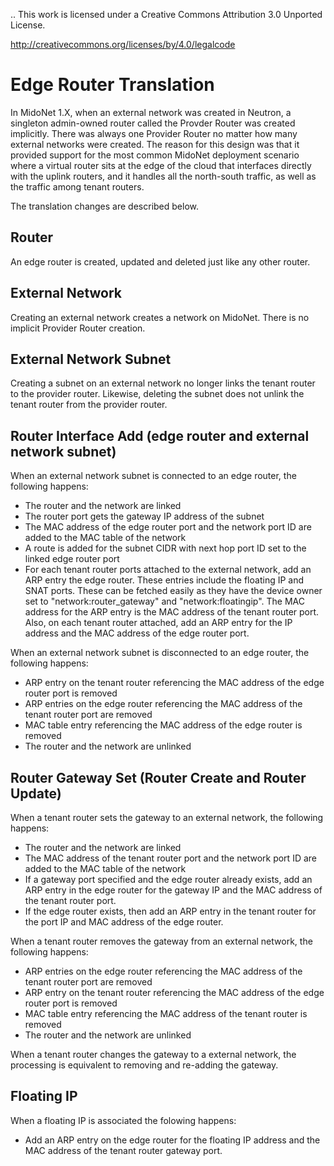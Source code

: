 ..
This work is licensed under a Creative Commons Attribution 3.0 Unported
License.

http://creativecommons.org/licenses/by/4.0/legalcode


# Edge Router Translation

In MidoNet 1.X, when an external network was created in Neutron, a singleton
admin-owned router called the Provder Router was created implicitly.  There was
always one Provider Router no matter how many external networks were created.
The reason for this design was that it provided support for the most common
MidoNet deployment scenario where a virtual router sits at the edge of the
cloud that interfaces directly with the uplink routers, and it handles all the
north-south traffic, as well as the traffic among tenant routers.

The translation changes are described below.

## Router

An edge router is created, updated and deleted just like any other router.


## External Network

Creating an external network creates a network on MidoNet.  There is no
implicit Provider Router creation.


## External Network Subnet

Creating a subnet on an external network no longer links the tenant router to
the provider router.  Likewise, deleting the subnet does not unlink the tenant
router from the provider router.


## Router Interface Add (edge router and external network subnet)

When an external network subnet is connected to an edge router, the following
happens:

 * The router and the network are linked
 * The router port gets the gateway IP address of the subnet
 * The MAC address of the edge router port and the network port ID are added
   to the MAC table of the network
 * A route is added for the subnet CIDR with next hop port ID set to the linked
   edge router port
 * For each tenant router ports attached to the external network, add an ARP
   entry the edge router.  These entries include the floating IP and SNAT
   ports.  These can be fetched easily as they have the device owner set to
   "network:router_gateway" and "network:floatingip".  The MAC address for the
   ARP entry is the MAC address of the tenant router port.  Also, on each
   tenant router attached, add an ARP entry for the IP address and the MAC
   address of the edge router port.

When an external network subnet is disconnected to an edge router, the
following happens:

 * ARP entry on the tenant router referencing the MAC address of the edge
   router port is removed
 * ARP entries on the edge router referencing the MAC address of the tenant
   router port are removed
 * MAC table entry referencing the MAC address of the edge router is removed
 * The router and the network are unlinked


## Router Gateway Set (Router Create and Router Update)

When a tenant router sets the gateway to an external network, the following
happens:

 * The router and the network are linked
 * The MAC address of the tenant router port and the network port ID are added
   to the MAC table of the network
 * If a gateway port specified and the edge router already exists, add an ARP
   entry in the edge router for the gateway IP and the MAC address of the
   tenant router port.
 * If the edge router exists, then add an ARP entry in the tenant router for
   the port IP and MAC address of the edge router.

When a tenant router removes the gateway from an external network, the
following happens:

 * ARP entries on the edge router referencing the MAC address of the tenant
   router port are removed
 * ARP entry on the tenant router referencing the MAC address of the edge
   router port is removed
 * MAC table entry referencing the MAC address of the tenant router is removed
 * The router and the network are unlinked

When a tenant router changes the gateway to a external network, the processing
is equivalent to removing and re-adding the gateway.


## Floating IP

When a floating IP is associated the folowing happens:

 * Add an ARP entry on the edge router for the floating IP address and the
   MAC address of the tenant router gateway port.
